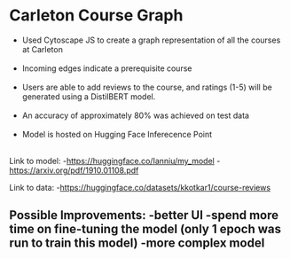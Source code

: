<h1>Carleton Course Graph</h1>

<ul>
<li>Used Cytoscape JS to create a graph representation of all the courses at Carleton</li><br>
<li>Incoming edges indicate a prerequisite course</li><br>
<li>Users are able to add reviews to the course, and ratings (1-5) will be generated using a DistilBERT model.</li><br>
<li>An accuracy of approximately 80% was achieved on test data</li><br>
<li>Model is hosted on Hugging Face Inferecence Point</li><br>
</ul>

Link to model:
  -https://huggingface.co/Ianniu/my_model
  -https://arxiv.org/pdf/1910.01108.pdf
  
Link to data:
  -https://huggingface.co/datasets/kkotkar1/course-reviews

Possible Improvements:
  -better UI
  -spend more time on fine-tuning the model (only 1 epoch was run to train this model)
  -more complex model
  -
